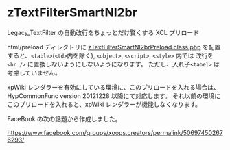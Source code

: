 # zTextFilterSmartNl2br

Legacy_TextFilter の自動改行をちょっとだけ賢くする XCL プリロード

html/preload ディレクトリに [zTextFilterSmartNl2brPreload.class.php](https://github.com/nao-pon/XCL_preloads/blob/master/zTextFilterSmartNl2br/zTextFilterSmartNl2brPreload.class.php) を配置すると、`<table>`(`<td>`内を除く), `<object>`, `<script>`, `<style>` 内では 改行を `<br />` に置換しないようにしないようになります。
ただし、入れ子`<tabel>` は考慮していません。

xpWiki レンダラーを有効にしている環境に、このプリロードを入れる場合は、HypCommonFunc version 20121228 以降にて対応します。
それ以前の環境にこのプリロードを入れると、xpWiki レンダラーが機能しなくなります。

FaceBook の次の話題から作成しました。

https://www.facebook.com/groups/xoops.creators/permalink/506974502676293/

